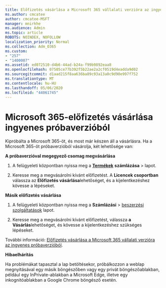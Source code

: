 ```yaml
---
title: Előfizetés vásárlása a Microsoft 365 vállalati verzióra az ingyenes próbaverzióból
ms.author: cmcatee
author: cmcatee-MSFT
manager: mnirkhe
ms.audience: Admin
ms.topic: article
ROBOTS: NOINDEX, NOFOLLOW
localization_priority: Normal
ms.collection: Adm_O365
ms.custom:
- "257"
- "1400007"
ms.assetid: ed072510-d4b6-44ad-b24a-f99b9892eaa8
ms.openlocfilehash: 07505ce77b392f5b22ae2a2cf0519d4eadda9d02
ms.sourcegitcommit: d1aad215f8aa636ba89c93a13a0c9d90e997f752
ms.translationtype: MT
ms.contentlocale: hu-HU
ms.lasthandoff: 05/06/2020
ms.locfileid: "44061745"
---
```

# <a name="buy-a-subscription-to-microsoft-365-from-your-free-trial"></a>Microsoft 365-előfizetés vásárlása ingyenes próbaverzióból

Kipróbálta a Microsoft 365-öt, és most már készen áll a vásárlásra. Ha a Microsoft 365-öt próbaverzióból vásárolja, két lehetősége van:
  
 **A próbaverzióval megegyező csomag megvásárlása**
  
1. A felügyeleti központban nyissa meg a **[Termékek](https://go.microsoft.com/fwlink/p/?linkid=842054)** **számlázása** \> lapot.

2. Keresse meg a megvásárolni kívánt előfizetést. A **Licencek csoportban** válassza az **Előfizetés vásárlása**lehetőséget, és a kijelentkezéshez kövesse a lépéseket.

**Másik előfizetés vásárlása**
  
1. A felügyeleti központban nyissa meg a **Számlázási** \> [beszerzési szolgáltatások](https://go.microsoft.com/fwlink/p/?linkid=868433) lapot.

3. Keresse meg a megvásárolni kívánt előfizetést, válassza **a Vásárlás**lehetőséget, és kövesse a kijelentkezéshez szükséges lépéseket.

További információ: [Előfizetés vásárlása a Microsoft 365 vállalati verzióra az ingyenes próbaverzióból](https://docs.microsoft.com/office365/admin/subscriptions-and-billing/buy-a-subscription-from-your-free-trial).

**Hibaelhárítás**

Ha problémákat tapasztal a lap betöltésekor, próbálkozzon a weblap megnyitásával egy másik böngészőben vagy egy privát böngészőablakban, például egy InPrivate-ablakban a Microsoft Edge, illetve egy inkognitóablakban a Google Chrome böngésző esetén.
